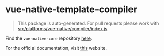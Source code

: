 # vue-native-template-compiler

> This package is auto-generated. For pull requests please work with [src/platforms/vue-native/compiler/index.js](https://github.com/GeekyAnts/vue-native-core/tree/develop/src/platforms/vue-native).

Find the `vue-native-core` repository [here](https://github.com/GeekyAnts/vue-native-core).

For the official documentation, visit [this](https://vue-native.io/docs/installation.html) website.
